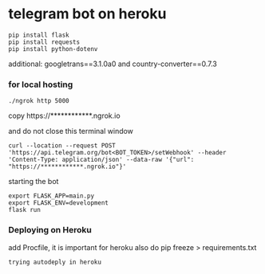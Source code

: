 # telegram bot on heroku

```
pip install flask
pip install requests
pip install python-dotenv
```
additional: googletrans==3.1.0a0 and country-converter==0.7.3 

### for local hosting
```
./ngrok http 5000
```
copy https://************.ngrok.io

and do not close this terminal window

```
curl --location --request POST 'https://api.telegram.org/bot<BOT_TOKEN>/setWebhook' --header 'Content-Type: application/json' --data-raw '{"url": "https://************.ngrok.io"}'
```

starting the bot
```
export FLASK_APP=main.py
export FLASK_ENV=development
flask run
```

### Deploying on Heroku
add Procfile, it is important for heroku
also do pip freeze > requirements.txt
```
trying autodeply in heroku
```